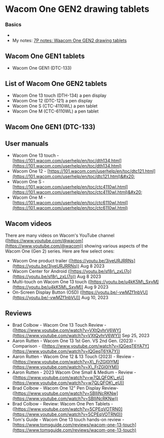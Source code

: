 # Wacom One GEN2 drawing tablets

### Basics

*
* My notes: [7P notes: Waacom One GEN2 drawing tablets](7p-notes-wacom-2023-drawing-tablet-refresh.md)&#x20;

## Wacom One GEN1 tablets

* Wacom One GEN1 (DTC-133)

## List of Wacom One GEN2 tablets

* Wacom One 13 touch (DTH-134) a pen display
* Wacom One 12 (DTC-121) a pen display
* Wacom One S (CTC-4110WL) a pen tablet
* Wacom One M (CTC-6110WL) a pen tablet

## Wacom One GEN1 (DTC-133)



## User manuals

* Wacom One 13 touch - [https://101.wacom.com/userhelp/en/toc/dth134.html](https://101.wacom.com/userhelp/en/toc/dth134.html) &#x20;
* Wacom One 12 - [https://101.wacom.com/userhelp/en/toc/dtc121.html](https://101.wacom.com/userhelp/en/toc/dtc121.html)&#x20;
* Wacom One S - [https://101.wacom.com/userhelp/en/toc/ctc4110wl.html](https://101.wacom.com/userhelp/en/toc/ctc4110wl.html)&#x20;
* Wacom One M - [https://101.wacom.com/userhelp/en/toc/ctc6110wl.html](https://101.wacom.com/userhelp/en/toc/ctc6110wl.html)

## Wacom videos&#x20;

There are many videos on Wacom's YouTube channel ([https://www.youtube.com/@wacom](https://www.youtube.com/@wacom)) showing various aspects of the Wacom One (Gen 2) series. Here are few select ones:&#x20;

* Wacom One product trailer ([https://youtu.be/3iyeURJRRNs](https://youtu.be/3iyeURJRRNs)) Aug 8 2023
* Wacom Center for Android ([https://youtu.be/sf8r\_zxLl7o](https://youtu.be/sf8r\_zxLl7o)) Aug 8 2023
* Multi-touch on Wacom One 13 touch ([https://youtu.be/u4kK5M\_SxyM](https://youtu.be/u4kK5M\_SxyM)) Aug 9 2023
* On-Screen Display Button (OSD) ([https://youtu.be/-vwMZf1nbVU](https://youtu.be/-vwMZf1nbVU)) Aug 10, 2023

## Reviews

* Brad Colbow - Wacom One 13 Touch Review - ([https://www.youtube.com/watch?v=VXtQvhrV6WY](https://www.youtube.com/watch?v=VXtQvhrV6WY)) Sep 25, 2023
* Aaron Rutten - Wacom One 13 1st Gen. VS 2nd Gen. (2023) - Comparison - ([https://www.youtube.com/watch?v=lQGeqT6YA7Y](https://www.youtube.com/watch?v=lQGeqT6YA7Y))
* Aaron Rutten - Wacom One 12 & 13 Touch (2023) - Review - ([https://www.youtube.com/watch?v=X\_FrZGl0lYM](https://www.youtube.com/watch?v=X\_FrZGl0lYM))
* Aaron Rutten - 2023 Wacom One Small & Medium - Review  - ([https://www.youtube.com/watch?v=w7QLQFOK\_eU](https://www.youtube.com/watch?v=w7QLQFOK\_eU))
* Brad Colbow - Wacom One 12" Pen Display Review- ([https://www.youtube.com/watch?v=SBlliNcRKNw](https://www.youtube.com/watch?v=SBlliNcRKNw))
* Brad Colbow - Review: Wacom One Pen Tablets - ([https://www.youtube.com/watch?v=5CPEqVOTRN0](https://www.youtube.com/watch?v=5CPEqVOTRN0))
* Tom's Guide - Wacom One 13 touch hands-on review - [https://www.tomsguide.com/reviews/wacom-one-13-touch](https://www.tomsguide.com/reviews/wacom-one-13-touch) &#x20;

